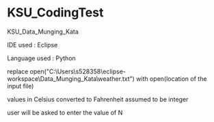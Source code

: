 # KSU_CodingTest
KSU_Data_Munging_Kata

IDE used : Eclipse

Language used : Python

replace open("C:\\Users\\s528358\\eclipse-workspace\\Data_Munging_Kata\\weather.txt") with open(location of the input file)

values in Celsius converted to Fahrenheit assumed to be integer

user will be asked to enter the value of N
